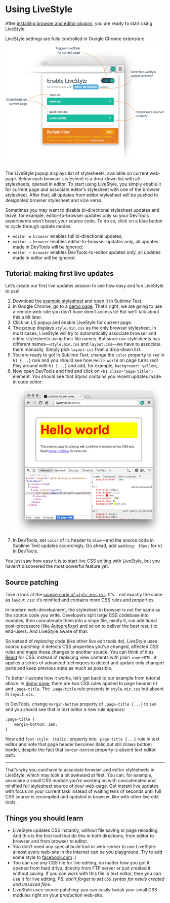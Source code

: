 # Using LiveStyle

After [installing browser and editor plugins](/docs/), you are ready to start using LiveStyle.

LiveStyle settings are fully controlled in Google Chrome extension:

![image](img/ls-controls.png)

The LiveStyle popup displays list of stylesheets, available on current web-page. Below each browser stylesheet is a drop-down list with all stylesheets, opened in editor. To start using LiveStyle, you simply enable it for current page and associate editor’s stylesheet with one of the browser stylesheet. After that, all updates from editor stylesheet will be pushed to designated browser stylesheet and vice versa.

Sometimes you may want to disable bi-directional stylesheet updates and leave, for example, editor-to-browser updates only so your DevTools experiments won’t break your source code. To do so, click on a blue button to cycle through update modes:

* `editor ⇄ browser` enables full bi-directional updates;
* `editor → browser` enables editor-to-browser updates only, all updates made in DevTools will be ignored;
* `editor ← browser` enables DevTools-to-editor updates only, all updates made in editor will be ignored.

## Tutorial: making first live updates

Let’s create our first live updates session to see how easy and fun LiveStyle to use!

1. Download the [example stylesheet](/demo/layout.css) and open it in Sublime Text.
2. In Google Chrome, go to a [demo page](/demo/). That’s right, we are going to use a remote web-site you don’t have direct access to! But we’ll talk about this a bit later.
3. Click on LS popup and enable LiveStyle for current page.
4. The popup displays `style.min.css` as the only browser stylesheet. In most cases, LiveStyle will try to automatically associate browser and editor stylesheets using their file names. But since our stylesheets has different names—`style.min.css` and `layout.css`—we have to associate them manually. Simply pick `layout.css` from a drop-down list.
5. You are ready to go! In Sublime Text, change the `color` property to `red` in `h1 {...}` rule and you should see how `Hello world` on page turns red! Play around with `h1 {...}` and add, for example, `background: yellow;`.
6. Now open DevTools and find and click on `<h1 class="page-title">` element. You should see that *Styles* contains you recent updates made in code editor:
![image](img/ls-demo1.png)
7. In DevTools, set `color` of `h1` header to `blue`—and the source code in Sublime Text updates accordingly. Go ahead, add `padding: 10px;` for `h1` in DevTools.

You just saw how easy it is to start live CSS editing with LiveStyle, but you haven’t discovered the most powerful feature yet.

## Source patching

Take a look at the [source code of `style.min.css`](/demo/style.min.css). It’s... not exactly the same as `layout.css`: it’s minified and contains more CSS rules and properties.

In modern web-development, the stylesheet in browser is not the same as the source code you write. Developers split large CSS codebase into modules, then concatenate them into a singe file, minify it, run additional post-processors (like [Autoprefixer](https://github.com/postcss/autoprefixer)) and so on to deliver the best result to end-users. And LiveStyle aware of that.

So instead of *replacing* code (like other live edit tools do), LiveStyle uses *source patching*: it detects CSS properties you’ve changed, affected CSS rules and maps those changes to another source. You can think of it as [React](https://facebook.github.io/react/) for CSS: instead of replacing view contents with plain `innerHTML`, it applies a series of advanced techniques to detect and update only changed parts and keep previous state as much as possible.

To better illustrate how it works, let’s get back to our example from tutorial above. In [demo page](/demo/), there are two CSS rules applied to page header: `h1` and `.page-title`. The `.page-title` rule presents in `style.min.css` but absent in `layout.css`. 

In DevTools, change `margin-bottom` property of `.page-title {...}` to  `1em` and you should see that in text editor a new rule appears:

```
.page-title {
    margin-bottom: 1em;
}
```

Now add `font-style: italic;` property into `.page-title {...}` rule in text editor and note that page header becomes italic but still draws bottom border, despite the fact that `border-bottom` property is absent text editor part.

---

That’s why you can/have to associate browser and editor stylesheets in LiveStyle, which may look a bit awkward at first. You can, for example, associate a small CSS module you’re working on with concatenated and minified full stylesheet source of your web-page. Get instant live updates with focus on your current task instead of waiting tens of seconds until full CSS source is recompiled and updated in browser, like with other live edit tools.

## Things you should learn

* LiveStyle updates CSS instantly, without file saving or page reloading. And this is the first tool that do this in both directions, from editor to browser and from browser to editor.
* You don’t need any special build tool or web-server to use LiveStyle: almost every web-site in the internet can be you playground. Try to add some style to [facebook.com](http://facebook.com) :)
* You can use *any* CSS file for live editing, no matter how you got it: opened from hard drive, directly from FTP server or just created it without saving. If you can work with this file in text editor, then you can use it for live editing. *PS: don’t forget to set `CSS` syntax for newly created and unsaved files.*
* LiveStyle uses source patching: you can easily tweak your small CSS modules right on your *production* web-site.